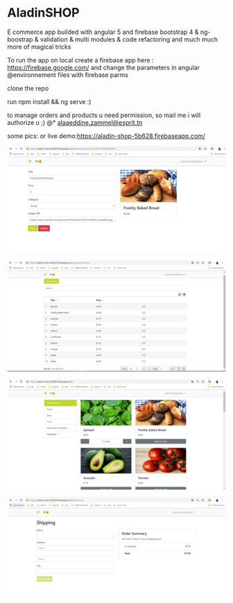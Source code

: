 # AladinSHOP
E commerce app builded with angular 5 and firebase 
bootstrap 4 & ng-boostrap & validation & multi modules & code refactoring and much much more of magical tricks


To run the app on local create a firebase app here : https://firebase.google.com/ and change the parameters in angular @environnement files with firebase parms 

clone the repo 

run npm install && ng serve  :)

to manage orders and products u need permission, so mail me i will authorize u ;) @* alaaeddine.zammel@esprit.tn 

some pics: or live demo:https://aladin-shop-5b628.firebaseapp.com/


![alt text](https://raw.githubusercontent.com/alaaeddinezammel/aladin-shop/master/cap2.PNG)

![alt text](https://raw.githubusercontent.com/alaaeddinezammel/aladin-shop/master/cap1.PNG)

![alt text](https://raw.githubusercontent.com/alaaeddinezammel/aladin-shop/master/cap3.PNG)

![alt text](https://raw.githubusercontent.com/alaaeddinezammel/aladin-shop/master/cap4.PNG)


